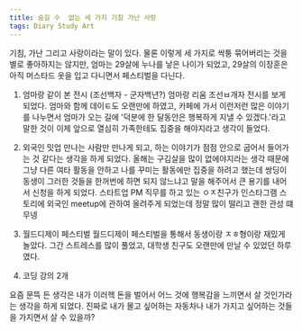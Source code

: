```yaml
---
title: 숨길 수  없는 세 가지 기침 가난 사랑
tags: Diary Study Art
---
```


기침, 가난 그리고 사랑이라는 말이 있다. 물론 이렇게 세 가지로 싹퉁 묶어버리는 것을 별로 좋아하지는 않지만, 
엄마는 29살에 누나를 낳은 나이가 되었고, 29살의 이장훈은 아직 머스타드 옷을 입고 다니면서 페스티벌을 다닌다. 

1. 엄마랑 같이 본 전시 (조선백자 - 군자백년?)
엄마랑 리움 조선ㅂ개자 전시를 보게 되었다. 엄마와 함께 데이ㅌ도 오랜만에 하였고, 카페에 가서 이런저런 많은 이야기를 나누면서 엄마가 오는 길에 '덕분에 한 달동안은 행복하게 지낼 수 있겠다.'라고 말한 것이 이제 앞으로 열심히 가족한테도 집중을 해야지라고 생각이 들었다.

2. 외국인 밋업
만나는 사람만 만나게 되고, 하는 이야기가 점점 안으로 굽어서 들어가는 것 같다는 생각을 하게 되었다. 올해는 구김살을 많이 없에야지라는 생각 때문에 그냥 다른 여타 활동을 안하고 나를 꾸미는 활동에만 집중을 하려고 했는데 쌍딩이 동생이 그러한 것들을 한꺼번에 하면 되지 않느냐고 말을 해주어서 큰 용기를 내어서 신청을 하게 되었다. 스타트업 PM 직무를 하고 있는 ㅇㅈ친구가 인스타그램 스토리에 외국인 meetup에 관하여 올려주게 되었는데 정말 많이 떨리고 괜한 관성 떄무넹 

3. 월드디제이 페스티벌
 월드디제이 페스티벌을 통해서 동생이랑 ㅈㅎ형이랑 재밌게 놀았다. 그간 스트레스를 많이 풀었고, 대학생 친구도 오랜만에 만날 수 있었던 하루였다.

4. 코딩 강의 2개


요즘 문뜩 든 생각은 내가 이러헥 돈을 벌어서 어느 것에 행복감을 느끼면서 살 것인가라는 생각을 하게 되었다. 진짜로 내가 몰고 싶어하는 자동차나 내가 가지고 싶어하는 것들을 가지면서 살 수 있을까? 